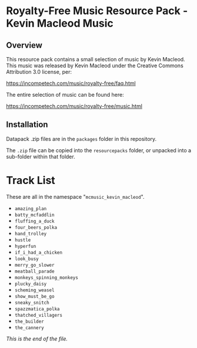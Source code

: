 # Royalty-Free Music Resource Pack - Kevin Macleod Music

## Overview

This resource pack contains a small selection of music by Kevin Macleod.
This music was released by Kevin Macleod under the Creative Commons
Attribution 3.0 license, per:

https://incompetech.com/music/royalty-free/faq.html

The entire selection of music can be found here:

https://incompetech.com/music/royalty-free/music.html


## Installation

Datapack .zip files are in the `packages` folder in this repository.

The `.zip` file can be copied into the `resourcepacks` folder, or
unpacked into a sub-folder within that folder.


# Track List

These are all in the namespace "`mcmusic_kevin_macleod`".

* `amazing_plan`
* `batty_mcfaddlin`
* `fluffing_a_duck`
* `four_beers_polka`
* `hand_trolley`
* `hustle`
* `hyperfun`
* `if_i_had_a_chicken`
* `look_busy`
* `merry_go_slower`
* `meatball_parade`
* `monkeys_spinning_monkeys`
* `plucky_daisy`
* `scheming_weasel`
* `show_must_be_go`
* `sneaky_snitch`
* `spazzmatica_polka`
* `thatched_villagers`
* `the_builder`
* `the_cannery`


*This is the end of the file.*
